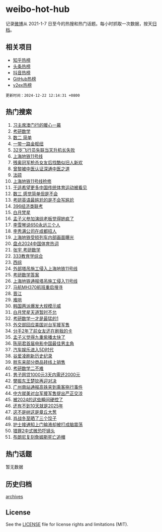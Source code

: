 # weibo-hot-hub

记录[微博](https://www.weibo.com)从 2021-1-7 日至今的热搜和热门话题。每小时抓取一次数据，按天[归档](archives)。

## 相关项目

- [知乎热榜](https://github.com/lonnyzhang423/zhihu-hot-hub)
- [头条热榜](https://github.com/lonnyzhang423/toutiao-hot-hub)
- [抖音热榜](https://github.com/lonnyzhang423/douyin-hot-hub)
- [GitHub热榜](https://github.com/lonnyzhang423/github-hot-hub)
- [v2ex热榜](https://github.com/lonnyzhang423/v2ex-hot-hub)


`更新时间：2024-12-22 12:14:31 +0800`

## 热门搜索

1. [习主席澳门行的暖心一幕](https://m.weibo.cn/search?containerid=100103type%3D1%26t%3D10%26q%3D%23%E4%B9%A0%E4%B8%BB%E5%B8%AD%E6%BE%B3%E9%97%A8%E8%A1%8C%E7%9A%84%E6%9A%96%E5%BF%83%E4%B8%80%E5%B9%95%23&stream_entry_id=51&isnewpage=1&extparam=seat%3D1%26c_type%3D51%26stream_entry_id%3D51%26cate%3D10103%26filter_type%3Drealtimehot%26q%3D%2523%25E4%25B9%25A0%25E4%25B8%25BB%25E5%25B8%25AD%25E6%25BE%25B3%25E9%2597%25A8%25E8%25A1%258C%25E7%259A%2584%25E6%259A%2596%25E5%25BF%2583%25E4%25B8%2580%25E5%25B9%2595%2523%26pos%3D0%26dgr%3D0%26display_time%3D1734840870%26pre_seqid%3D173484087051001473368133)
1. [考研数学](https://m.weibo.cn/search?containerid=100103type%3D1%26t%3D10%26q%3D%E8%80%83%E7%A0%94%E6%95%B0%E5%AD%A6&stream_entry_id=31&isnewpage=1&extparam=seat%3D1%26lcate%3D5001%26q%3D%25E8%2580%2583%25E7%25A0%2594%25E6%2595%25B0%25E5%25AD%25A6%26filter_type%3Drealtimehot%26dgr%3D0%26c_type%3D31%26realpos%3D1%26band_rank%3D1%26pos%3D0%26cate%3D5001%26flag%3D1%26stream_entry_id%3D31%26display_time%3D1734840870%26pre_seqid%3D173484087051001473368133)
1. [数二 简单](https://m.weibo.cn/search?containerid=100103type%3D1%26t%3D10%26q%3D%E6%95%B0%E4%BA%8C+%E7%AE%80%E5%8D%95&stream_entry_id=31&isnewpage=1&extparam=seat%3D1%26lcate%3D5001%26q%3D%25E6%2595%25B0%25E4%25BA%258C%2520%25E7%25AE%2580%25E5%258D%2595%26filter_type%3Drealtimehot%26dgr%3D0%26c_type%3D31%26realpos%3D2%26band_rank%3D2%26pos%3D1%26cate%3D5001%26flag%3D1%26stream_entry_id%3D31%26display_time%3D1734840870%26pre_seqid%3D173484087051001473368133)
1. [一带一路金枢纽](https://m.weibo.cn/search?containerid=100103type%3D1%26t%3D10%26q%3D%23%E4%B8%80%E5%B8%A6%E4%B8%80%E8%B7%AF%E9%87%91%E6%9E%A2%E7%BA%BD%23&stream_entry_id=31&isnewpage=1&extparam=seat%3D1%26lcate%3D5001%26q%3D%2523%25E4%25B8%2580%25E5%25B8%25A6%25E4%25B8%2580%25E8%25B7%25AF%25E9%2587%2591%25E6%259E%25A2%25E7%25BA%25BD%2523%26filter_type%3Drealtimehot%26dgr%3D0%26c_type%3D31%26realpos%3D3%26band_rank%3D3%26pos%3D2%26cate%3D5001%26flag%3D1%26stream_entry_id%3D31%26display_time%3D1734840870%26pre_seqid%3D173484087051001473368133)
1. [32岁飞行员失联当天升机长失败](https://m.weibo.cn/search?containerid=100103type%3D1%26t%3D10%26q%3D%2332%E5%B2%81%E9%A3%9E%E8%A1%8C%E5%91%98%E5%A4%B1%E8%81%94%E5%BD%93%E5%A4%A9%E5%8D%87%E6%9C%BA%E9%95%BF%E5%A4%B1%E8%B4%A5%23&stream_entry_id=31&isnewpage=1&extparam=seat%3D1%26lcate%3D5001%26q%3D%252332%25E5%25B2%2581%25E9%25A3%259E%25E8%25A1%258C%25E5%2591%2598%25E5%25A4%25B1%25E8%2581%2594%25E5%25BD%2593%25E5%25A4%25A9%25E5%258D%2587%25E6%259C%25BA%25E9%2595%25BF%25E5%25A4%25B1%25E8%25B4%25A5%2523%26filter_type%3Drealtimehot%26dgr%3D0%26c_type%3D31%26realpos%3D4%26band_rank%3D4%26pos%3D3%26cate%3D5001%26flag%3D1%26stream_entry_id%3D31%26display_time%3D1734840870%26pre_seqid%3D173484087051001473368133)
1. [上海地铁11号线](https://m.weibo.cn/search?containerid=100103type%3D1%26t%3D10%26q%3D%E4%B8%8A%E6%B5%B7%E5%9C%B0%E9%93%8111%E5%8F%B7%E7%BA%BF&stream_entry_id=31&isnewpage=1&extparam=seat%3D1%26lcate%3D5001%26q%3D%25E4%25B8%258A%25E6%25B5%25B7%25E5%259C%25B0%25E9%2593%258111%25E5%258F%25B7%25E7%25BA%25BF%26filter_type%3Drealtimehot%26dgr%3D0%26c_type%3D31%26realpos%3D5%26band_rank%3D5%26pos%3D4%26cate%3D5001%26flag%3D2%26stream_entry_id%3D31%26display_time%3D1734840870%26pre_seqid%3D173484087051001473368133)
1. [残奥冠军枪杀女友后找酷似旧人新欢](https://m.weibo.cn/search?containerid=100103type%3D1%26t%3D10%26q%3D%23%E6%AE%8B%E5%A5%A5%E5%86%A0%E5%86%9B%E6%9E%AA%E6%9D%80%E5%A5%B3%E5%8F%8B%E5%90%8E%E6%89%BE%E9%85%B7%E4%BC%BC%E6%97%A7%E4%BA%BA%E6%96%B0%E6%AC%A2%23&stream_entry_id=31&isnewpage=1&extparam=seat%3D1%26lcate%3D5001%26q%3D%2523%25E6%25AE%258B%25E5%25A5%25A5%25E5%2586%25A0%25E5%2586%259B%25E6%259E%25AA%25E6%259D%2580%25E5%25A5%25B3%25E5%258F%258B%25E5%2590%258E%25E6%2589%25BE%25E9%2585%25B7%25E4%25BC%25BC%25E6%2597%25A7%25E4%25BA%25BA%25E6%2596%25B0%25E6%25AC%25A2%2523%26filter_type%3Drealtimehot%26dgr%3D0%26c_type%3D31%26realpos%3D6%26band_rank%3D6%26pos%3D5%26cate%3D5001%26flag%3D2%26stream_entry_id%3D31%26display_time%3D1734840870%26pre_seqid%3D173484087051001473368133)
1. [曾黎被中医认证深通中医之道](https://m.weibo.cn/search?containerid=100103type%3D1%26t%3D10%26q%3D%E6%9B%BE%E9%BB%8E%E8%A2%AB%E4%B8%AD%E5%8C%BB%E8%AE%A4%E8%AF%81%E6%B7%B1%E9%80%9A%E4%B8%AD%E5%8C%BB%E4%B9%8B%E9%81%93&stream_entry_id=31&isnewpage=1&extparam=seat%3D1%26lcate%3D5001%26q%3D%25E6%259B%25BE%25E9%25BB%258E%25E8%25A2%25AB%25E4%25B8%25AD%25E5%258C%25BB%25E8%25AE%25A4%25E8%25AF%2581%25E6%25B7%25B1%25E9%2580%259A%25E4%25B8%25AD%25E5%258C%25BB%25E4%25B9%258B%25E9%2581%2593%26filter_type%3Drealtimehot%26dgr%3D0%26c_type%3D31%26realpos%3D7%26band_rank%3D7%26pos%3D6%26cate%3D5001%26flag%3D1%26stream_entry_id%3D31%26display_time%3D1734840870%26pre_seqid%3D173484087051001473368133)
1. [法硕](https://m.weibo.cn/search?containerid=100103type%3D1%26t%3D10%26q%3D%E6%B3%95%E7%A1%95&stream_entry_id=31&isnewpage=1&extparam=seat%3D1%26lcate%3D5001%26q%3D%25E6%25B3%2595%25E7%25A1%2595%26filter_type%3Drealtimehot%26dgr%3D0%26c_type%3D31%26realpos%3D8%26band_rank%3D8%26pos%3D7%26cate%3D5001%26flag%3D1%26stream_entry_id%3D31%26display_time%3D1734840870%26pre_seqid%3D173484087051001473368133)
1. [上海地铁11号线抢修](https://m.weibo.cn/search?containerid=100103type%3D1%26t%3D10%26q%3D%23%E4%B8%8A%E6%B5%B7%E5%9C%B0%E9%93%8111%E5%8F%B7%E7%BA%BF%E6%8A%A2%E4%BF%AE%23&stream_entry_id=31&isnewpage=1&extparam=seat%3D1%26lcate%3D5001%26q%3D%2523%25E4%25B8%258A%25E6%25B5%25B7%25E5%259C%25B0%25E9%2593%258111%25E5%258F%25B7%25E7%25BA%25BF%25E6%258A%25A2%25E4%25BF%25AE%2523%26filter_type%3Drealtimehot%26dgr%3D0%26c_type%3D31%26realpos%3D9%26band_rank%3D9%26pos%3D8%26cate%3D5001%26flag%3D1%26stream_entry_id%3D31%26display_time%3D1734840870%26pre_seqid%3D173484087051001473368133)
1. [于适希望更多中国传统体育运动被看见](https://m.weibo.cn/search?containerid=100103type%3D1%26t%3D10%26q%3D%23%E4%BA%8E%E9%80%82%E5%B8%8C%E6%9C%9B%E6%9B%B4%E5%A4%9A%E4%B8%AD%E5%9B%BD%E4%BC%A0%E7%BB%9F%E4%BD%93%E8%82%B2%E8%BF%90%E5%8A%A8%E8%A2%AB%E7%9C%8B%E8%A7%81%23&stream_entry_id=31&isnewpage=1&extparam=seat%3D1%26lcate%3D5001%26q%3D%2523%25E4%25BA%258E%25E9%2580%2582%25E5%25B8%258C%25E6%259C%259B%25E6%259B%25B4%25E5%25A4%259A%25E4%25B8%25AD%25E5%259B%25BD%25E4%25BC%25A0%25E7%25BB%259F%25E4%25BD%2593%25E8%2582%25B2%25E8%25BF%2590%25E5%258A%25A8%25E8%25A2%25AB%25E7%259C%258B%25E8%25A7%2581%2523%26filter_type%3Drealtimehot%26dgr%3D0%26c_type%3D31%26realpos%3D10%26band_rank%3D10%26pos%3D9%26cate%3D5001%26flag%3D1%26stream_entry_id%3D31%26display_time%3D1734840870%26pre_seqid%3D173484087051001473368133)
1. [数三 感觉简单但是不会](https://m.weibo.cn/search?containerid=100103type%3D1%26t%3D10%26q%3D%E6%95%B0%E4%B8%89+%E6%84%9F%E8%A7%89%E7%AE%80%E5%8D%95%E4%BD%86%E6%98%AF%E4%B8%8D%E4%BC%9A&stream_entry_id=31&isnewpage=1&extparam=seat%3D1%26lcate%3D5001%26q%3D%25E6%2595%25B0%25E4%25B8%2589%2520%25E6%2584%259F%25E8%25A7%2589%25E7%25AE%2580%25E5%258D%2595%25E4%25BD%2586%25E6%2598%25AF%25E4%25B8%258D%25E4%25BC%259A%26filter_type%3Drealtimehot%26dgr%3D0%26c_type%3D31%26realpos%3D11%26band_rank%3D11%26pos%3D10%26cate%3D5001%26flag%3D1%26stream_entry_id%3D31%26display_time%3D1734840870%26pre_seqid%3D173484087051001473368133)
1. [考研英语最尴尬的是不会写尴尬](https://m.weibo.cn/search?containerid=100103type%3D1%26t%3D10%26q%3D%E8%80%83%E7%A0%94%E8%8B%B1%E8%AF%AD%E6%9C%80%E5%B0%B4%E5%B0%AC%E7%9A%84%E6%98%AF%E4%B8%8D%E4%BC%9A%E5%86%99%E5%B0%B4%E5%B0%AC&stream_entry_id=31&isnewpage=1&extparam=seat%3D1%26lcate%3D5001%26q%3D%25E8%2580%2583%25E7%25A0%2594%25E8%258B%25B1%25E8%25AF%25AD%25E6%259C%2580%25E5%25B0%25B4%25E5%25B0%25AC%25E7%259A%2584%25E6%2598%25AF%25E4%25B8%258D%25E4%25BC%259A%25E5%2586%2599%25E5%25B0%25B4%25E5%25B0%25AC%26filter_type%3Drealtimehot%26dgr%3D0%26c_type%3D31%26realpos%3D12%26band_rank%3D12%26pos%3D11%26cate%3D5001%26flag%3D1%26stream_entry_id%3D31%26display_time%3D1734840870%26pre_seqid%3D173484087051001473368133)
1. [396经济类联考](https://m.weibo.cn/search?containerid=100103type%3D1%26t%3D10%26q%3D%23396%E7%BB%8F%E6%B5%8E%E7%B1%BB%E8%81%94%E8%80%83%23&stream_entry_id=31&isnewpage=1&extparam=seat%3D1%26lcate%3D5001%26q%3D%2523396%25E7%25BB%258F%25E6%25B5%258E%25E7%25B1%25BB%25E8%2581%2594%25E8%2580%2583%2523%26filter_type%3Drealtimehot%26dgr%3D0%26c_type%3D31%26realpos%3D13%26band_rank%3D13%26pos%3D12%26cate%3D5001%26flag%3D1%26stream_entry_id%3D31%26display_time%3D1734840870%26pre_seqid%3D173484087051001473368133)
1. [白月梵星](https://m.weibo.cn/search?containerid=100103type%3D1%26t%3D10%26q%3D%E7%99%BD%E6%9C%88%E6%A2%B5%E6%98%9F&stream_entry_id=31&isnewpage=1&extparam=seat%3D1%26lcate%3D5001%26q%3D%25E7%2599%25BD%25E6%259C%2588%25E6%25A2%25B5%25E6%2598%259F%26filter_type%3Drealtimehot%26dgr%3D0%26c_type%3D31%26realpos%3D14%26band_rank%3D14%26pos%3D13%26cate%3D5001%26flag%3D2%26stream_entry_id%3D31%26display_time%3D1734840870%26pre_seqid%3D173484087051001473368133)
1. [孟子义参加演综老板觉得她疯了](https://m.weibo.cn/search?containerid=100103type%3D1%26t%3D10%26q%3D%E5%AD%9F%E5%AD%90%E4%B9%89%E5%8F%82%E5%8A%A0%E6%BC%94%E7%BB%BC%E8%80%81%E6%9D%BF%E8%A7%89%E5%BE%97%E5%A5%B9%E7%96%AF%E4%BA%86&stream_entry_id=31&isnewpage=1&extparam=seat%3D1%26lcate%3D5001%26q%3D%25E5%25AD%259F%25E5%25AD%2590%25E4%25B9%2589%25E5%258F%2582%25E5%258A%25A0%25E6%25BC%2594%25E7%25BB%25BC%25E8%2580%2581%25E6%259D%25BF%25E8%25A7%2589%25E5%25BE%2597%25E5%25A5%25B9%25E7%2596%25AF%25E4%25BA%2586%26filter_type%3Drealtimehot%26dgr%3D0%26c_type%3D31%26realpos%3D15%26band_rank%3D15%26pos%3D14%26cate%3D5001%26flag%3D1%26stream_entry_id%3D31%26display_time%3D1734840870%26pre_seqid%3D173484087051001473368133)
1. [李雪琴说650永远三个人](https://m.weibo.cn/search?containerid=100103type%3D1%26t%3D10%26q%3D%E6%9D%8E%E9%9B%AA%E7%90%B4%E8%AF%B4650%E6%B0%B8%E8%BF%9C%E4%B8%89%E4%B8%AA%E4%BA%BA&stream_entry_id=31&isnewpage=1&extparam=seat%3D1%26lcate%3D5001%26q%3D%25E6%259D%258E%25E9%259B%25AA%25E7%2590%25B4%25E8%25AF%25B4650%25E6%25B0%25B8%25E8%25BF%259C%25E4%25B8%2589%25E4%25B8%25AA%25E4%25BA%25BA%26filter_type%3Drealtimehot%26dgr%3D0%26c_type%3D31%26realpos%3D16%26band_rank%3D16%26pos%3D15%26cate%3D5001%26flag%3D1%26stream_entry_id%3D31%26display_time%3D1734840870%26pre_seqid%3D173484087051001473368133)
1. [李秀满公司在成都招人](https://m.weibo.cn/search?containerid=100103type%3D1%26t%3D10%26q%3D%23%E6%9D%8E%E7%A7%80%E6%BB%A1%E5%85%AC%E5%8F%B8%E5%9C%A8%E6%88%90%E9%83%BD%E6%8B%9B%E4%BA%BA%23&stream_entry_id=31&isnewpage=1&extparam=seat%3D1%26lcate%3D5001%26q%3D%2523%25E6%259D%258E%25E7%25A7%2580%25E6%25BB%25A1%25E5%2585%25AC%25E5%258F%25B8%25E5%259C%25A8%25E6%2588%2590%25E9%2583%25BD%25E6%258B%259B%25E4%25BA%25BA%2523%26filter_type%3Drealtimehot%26dgr%3D0%26c_type%3D31%26realpos%3D17%26band_rank%3D17%26pos%3D16%26cate%3D5001%26flag%3D0%26stream_entry_id%3D31%26display_time%3D1734840870%26pre_seqid%3D173484087051001473368133)
1. [上海地铁受损列车内部画面曝光](https://m.weibo.cn/search?containerid=100103type%3D1%26t%3D10%26q%3D%23%E4%B8%8A%E6%B5%B7%E5%9C%B0%E9%93%81%E5%8F%97%E6%8D%9F%E5%88%97%E8%BD%A6%E5%86%85%E9%83%A8%E7%94%BB%E9%9D%A2%E6%9B%9D%E5%85%89%23&stream_entry_id=31&isnewpage=1&extparam=seat%3D1%26lcate%3D5001%26q%3D%2523%25E4%25B8%258A%25E6%25B5%25B7%25E5%259C%25B0%25E9%2593%2581%25E5%258F%2597%25E6%258D%259F%25E5%2588%2597%25E8%25BD%25A6%25E5%2586%2585%25E9%2583%25A8%25E7%2594%25BB%25E9%259D%25A2%25E6%259B%259D%25E5%2585%2589%2523%26filter_type%3Drealtimehot%26dgr%3D0%26c_type%3D31%26realpos%3D18%26band_rank%3D18%26pos%3D17%26cate%3D5001%26flag%3D1%26stream_entry_id%3D31%26display_time%3D1734840870%26pre_seqid%3D173484087051001473368133)
1. [盘点2024中国体育热词](https://m.weibo.cn/search?containerid=100103type%3D1%26t%3D10%26q%3D%23%E7%9B%98%E7%82%B92024%E4%B8%AD%E5%9B%BD%E4%BD%93%E8%82%B2%E7%83%AD%E8%AF%8D%23&stream_entry_id=31&isnewpage=1&extparam=seat%3D1%26lcate%3D5001%26q%3D%2523%25E7%259B%2598%25E7%2582%25B92024%25E4%25B8%25AD%25E5%259B%25BD%25E4%25BD%2593%25E8%2582%25B2%25E7%2583%25AD%25E8%25AF%258D%2523%26filter_type%3Drealtimehot%26dgr%3D0%26c_type%3D31%26realpos%3D19%26band_rank%3D19%26pos%3D18%26cate%3D5001%26flag%3D1%26stream_entry_id%3D31%26display_time%3D1734840870%26pre_seqid%3D173484087051001473368133)
1. [张宇 考研数学](https://m.weibo.cn/search?containerid=100103type%3D1%26t%3D10%26q%3D%E5%BC%A0%E5%AE%87+%E8%80%83%E7%A0%94%E6%95%B0%E5%AD%A6&stream_entry_id=31&isnewpage=1&extparam=seat%3D1%26lcate%3D5001%26q%3D%25E5%25BC%25A0%25E5%25AE%2587%2520%25E8%2580%2583%25E7%25A0%2594%25E6%2595%25B0%25E5%25AD%25A6%26filter_type%3Drealtimehot%26dgr%3D0%26c_type%3D31%26realpos%3D20%26band_rank%3D20%26pos%3D19%26cate%3D5001%26flag%3D1%26stream_entry_id%3D31%26display_time%3D1734840870%26pre_seqid%3D173484087051001473368133)
1. [333教育学综合](https://m.weibo.cn/search?containerid=100103type%3D1%26t%3D10%26q%3D333%E6%95%99%E8%82%B2%E5%AD%A6%E7%BB%BC%E5%90%88&stream_entry_id=31&isnewpage=1&extparam=seat%3D1%26lcate%3D5001%26q%3D333%25E6%2595%2599%25E8%2582%25B2%25E5%25AD%25A6%25E7%25BB%25BC%25E5%2590%2588%26filter_type%3Drealtimehot%26dgr%3D0%26c_type%3D31%26realpos%3D21%26band_rank%3D21%26pos%3D20%26cate%3D5001%26flag%3D1%26stream_entry_id%3D31%26display_time%3D1734840870%26pre_seqid%3D173484087051001473368133)
1. [西综](https://m.weibo.cn/search?containerid=100103type%3D1%26t%3D10%26q%3D%E8%A5%BF%E7%BB%BC&stream_entry_id=31&isnewpage=1&extparam=seat%3D1%26lcate%3D5001%26q%3D%25E8%25A5%25BF%25E7%25BB%25BC%26filter_type%3Drealtimehot%26dgr%3D0%26c_type%3D31%26realpos%3D22%26band_rank%3D22%26pos%3D21%26cate%3D5001%26flag%3D1%26stream_entry_id%3D31%26display_time%3D1734840870%26pre_seqid%3D173484087051001473368133)
1. [外部塔吊施工侵入上海地铁11号线](https://m.weibo.cn/search?containerid=100103type%3D1%26t%3D10%26q%3D%23%E5%A4%96%E9%83%A8%E5%A1%94%E5%90%8A%E6%96%BD%E5%B7%A5%E4%BE%B5%E5%85%A5%E4%B8%8A%E6%B5%B7%E5%9C%B0%E9%93%8111%E5%8F%B7%E7%BA%BF%23&stream_entry_id=31&isnewpage=1&extparam=seat%3D1%26lcate%3D5001%26q%3D%2523%25E5%25A4%2596%25E9%2583%25A8%25E5%25A1%2594%25E5%2590%258A%25E6%2596%25BD%25E5%25B7%25A5%25E4%25BE%25B5%25E5%2585%25A5%25E4%25B8%258A%25E6%25B5%25B7%25E5%259C%25B0%25E9%2593%258111%25E5%258F%25B7%25E7%25BA%25BF%2523%26filter_type%3Drealtimehot%26dgr%3D0%26c_type%3D31%26realpos%3D23%26band_rank%3D23%26pos%3D22%26cate%3D5001%26flag%3D0%26stream_entry_id%3D31%26display_time%3D1734840870%26pre_seqid%3D173484087051001473368133)
1. [考研数学答案](https://m.weibo.cn/search?containerid=100103type%3D1%26t%3D10%26q%3D%E8%80%83%E7%A0%94%E6%95%B0%E5%AD%A6%E7%AD%94%E6%A1%88&stream_entry_id=31&isnewpage=1&extparam=seat%3D1%26lcate%3D5001%26q%3D%25E8%2580%2583%25E7%25A0%2594%25E6%2595%25B0%25E5%25AD%25A6%25E7%25AD%2594%25E6%25A1%2588%26filter_type%3Drealtimehot%26dgr%3D0%26c_type%3D31%26realpos%3D24%26band_rank%3D24%26pos%3D23%26cate%3D5001%26flag%3D1%26stream_entry_id%3D31%26display_time%3D1734840870%26pre_seqid%3D173484087051001473368133)
1. [上海地铁通报塔吊施工侵入11号线](https://m.weibo.cn/search?containerid=100103type%3D1%26t%3D10%26q%3D%23%E4%B8%8A%E6%B5%B7%E5%9C%B0%E9%93%81%E9%80%9A%E6%8A%A5%E5%A1%94%E5%90%8A%E6%96%BD%E5%B7%A5%E4%BE%B5%E5%85%A511%E5%8F%B7%E7%BA%BF%23&stream_entry_id=31&isnewpage=1&extparam=seat%3D1%26lcate%3D5001%26q%3D%2523%25E4%25B8%258A%25E6%25B5%25B7%25E5%259C%25B0%25E9%2593%2581%25E9%2580%259A%25E6%258A%25A5%25E5%25A1%2594%25E5%2590%258A%25E6%2596%25BD%25E5%25B7%25A5%25E4%25BE%25B5%25E5%2585%25A511%25E5%258F%25B7%25E7%25BA%25BF%2523%26filter_type%3Drealtimehot%26dgr%3D0%26c_type%3D31%26realpos%3D25%26band_rank%3D25%26pos%3D24%26cate%3D5001%26flag%3D1%26stream_entry_id%3D31%26display_time%3D1734840870%26pre_seqid%3D173484087051001473368133)
1. [马航MH370航班重启搜寻](https://m.weibo.cn/search?containerid=100103type%3D1%26t%3D10%26q%3D%23%E9%A9%AC%E8%88%AAMH370%E8%88%AA%E7%8F%AD%E9%87%8D%E5%90%AF%E6%90%9C%E5%AF%BB%23&stream_entry_id=31&isnewpage=1&extparam=seat%3D1%26lcate%3D5001%26q%3D%2523%25E9%25A9%25AC%25E8%2588%25AAMH370%25E8%2588%25AA%25E7%258F%25AD%25E9%2587%258D%25E5%2590%25AF%25E6%2590%259C%25E5%25AF%25BB%2523%26filter_type%3Drealtimehot%26dgr%3D0%26c_type%3D31%26realpos%3D26%26band_rank%3D26%26pos%3D25%26cate%3D5001%26flag%3D0%26stream_entry_id%3D31%26display_time%3D1734840870%26pre_seqid%3D173484087051001473368133)
1. [晋江](https://m.weibo.cn/search?containerid=100103type%3D1%26t%3D10%26q%3D%E6%99%8B%E6%B1%9F&stream_entry_id=31&isnewpage=1&extparam=seat%3D1%26lcate%3D5001%26q%3D%25E6%2599%258B%25E6%25B1%259F%26filter_type%3Drealtimehot%26dgr%3D0%26c_type%3D31%26realpos%3D27%26band_rank%3D27%26pos%3D26%26cate%3D5001%26flag%3D1%26stream_entry_id%3D31%26display_time%3D1734840870%26pre_seqid%3D173484087051001473368133)
1. [难哄](https://m.weibo.cn/search?containerid=100103type%3D1%26t%3D10%26q%3D%E9%9A%BE%E5%93%84&stream_entry_id=31&isnewpage=1&extparam=seat%3D1%26lcate%3D5001%26q%3D%25E9%259A%25BE%25E5%2593%2584%26filter_type%3Drealtimehot%26dgr%3D0%26c_type%3D31%26realpos%3D28%26band_rank%3D28%26pos%3D27%26cate%3D5001%26flag%3D0%26stream_entry_id%3D31%26display_time%3D1734840870%26pre_seqid%3D173484087051001473368133)
1. [韩国两派爆发大规模示威](https://m.weibo.cn/search?containerid=100103type%3D1%26t%3D10%26q%3D%23%E9%9F%A9%E5%9B%BD%E4%B8%A4%E6%B4%BE%E7%88%86%E5%8F%91%E5%A4%A7%E8%A7%84%E6%A8%A1%E7%A4%BA%E5%A8%81%23&stream_entry_id=31&isnewpage=1&extparam=seat%3D1%26lcate%3D5001%26q%3D%2523%25E9%259F%25A9%25E5%259B%25BD%25E4%25B8%25A4%25E6%25B4%25BE%25E7%2588%2586%25E5%258F%2591%25E5%25A4%25A7%25E8%25A7%2584%25E6%25A8%25A1%25E7%25A4%25BA%25E5%25A8%2581%2523%26filter_type%3Drealtimehot%26dgr%3D0%26c_type%3D31%26realpos%3D29%26band_rank%3D29%26pos%3D28%26cate%3D5001%26flag%3D1%26stream_entry_id%3D31%26display_time%3D1734840870%26pre_seqid%3D173484087051001473368133)
1. [白月梵星天道暂时不允](https://m.weibo.cn/search?containerid=100103type%3D1%26t%3D10%26q%3D%23%E7%99%BD%E6%9C%88%E6%A2%B5%E6%98%9F%E5%A4%A9%E9%81%93%E6%9A%82%E6%97%B6%E4%B8%8D%E5%85%81%23&stream_entry_id=31&isnewpage=1&extparam=seat%3D1%26lcate%3D5001%26q%3D%2523%25E7%2599%25BD%25E6%259C%2588%25E6%25A2%25B5%25E6%2598%259F%25E5%25A4%25A9%25E9%2581%2593%25E6%259A%2582%25E6%2597%25B6%25E4%25B8%258D%25E5%2585%2581%2523%26filter_type%3Drealtimehot%26dgr%3D0%26c_type%3D31%26realpos%3D30%26band_rank%3D30%26pos%3D29%26cate%3D5001%26flag%3D1%26stream_entry_id%3D31%26display_time%3D1734840870%26pre_seqid%3D173484087051001473368133)
1. [考研数学一才是最猛的1](https://m.weibo.cn/search?containerid=100103type%3D1%26t%3D10%26q%3D%23%E8%80%83%E7%A0%94%E6%95%B0%E5%AD%A6%E4%B8%80%E6%89%8D%E6%98%AF%E6%9C%80%E7%8C%9B%E7%9A%841%23&stream_entry_id=31&isnewpage=1&extparam=seat%3D1%26lcate%3D5001%26q%3D%2523%25E8%2580%2583%25E7%25A0%2594%25E6%2595%25B0%25E5%25AD%25A6%25E4%25B8%2580%25E6%2589%258D%25E6%2598%25AF%25E6%259C%2580%25E7%258C%259B%25E7%259A%25841%2523%26filter_type%3Drealtimehot%26dgr%3D0%26c_type%3D31%26realpos%3D31%26band_rank%3D31%26pos%3D30%26cate%3D5001%26flag%3D1%26stream_entry_id%3D31%26display_time%3D1734840870%26pre_seqid%3D173484087051001473368133)
1. [外交部回应美国对台军援军售](https://m.weibo.cn/search?containerid=100103type%3D1%26t%3D10%26q%3D%23%E5%A4%96%E4%BA%A4%E9%83%A8%E5%9B%9E%E5%BA%94%E7%BE%8E%E5%9B%BD%E5%AF%B9%E5%8F%B0%E5%86%9B%E6%8F%B4%E5%86%9B%E5%94%AE%23&stream_entry_id=31&isnewpage=1&extparam=seat%3D1%26lcate%3D5001%26q%3D%2523%25E5%25A4%2596%25E4%25BA%25A4%25E9%2583%25A8%25E5%259B%259E%25E5%25BA%2594%25E7%25BE%258E%25E5%259B%25BD%25E5%25AF%25B9%25E5%258F%25B0%25E5%2586%259B%25E6%258F%25B4%25E5%2586%259B%25E5%2594%25AE%2523%26filter_type%3Drealtimehot%26dgr%3D0%26c_type%3D31%26realpos%3D32%26band_rank%3D32%26pos%3D31%26cate%3D5001%26flag%3D1%26stream_entry_id%3D31%26display_time%3D1734840870%26pre_seqid%3D173484087051001473368133)
1. [分手2年了前女友还在刷我的卡](https://m.weibo.cn/search?containerid=100103type%3D1%26t%3D10%26q%3D%23%E5%88%86%E6%89%8B2%E5%B9%B4%E4%BA%86%E5%89%8D%E5%A5%B3%E5%8F%8B%E8%BF%98%E5%9C%A8%E5%88%B7%E6%88%91%E7%9A%84%E5%8D%A1%23&stream_entry_id=31&isnewpage=1&extparam=seat%3D1%26lcate%3D5001%26q%3D%2523%25E5%2588%2586%25E6%2589%258B2%25E5%25B9%25B4%25E4%25BA%2586%25E5%2589%258D%25E5%25A5%25B3%25E5%258F%258B%25E8%25BF%2598%25E5%259C%25A8%25E5%2588%25B7%25E6%2588%2591%25E7%259A%2584%25E5%258D%25A1%2523%26filter_type%3Drealtimehot%26dgr%3D0%26c_type%3D31%26realpos%3D33%26band_rank%3D33%26pos%3D32%26cate%3D5001%26flag%3D0%26stream_entry_id%3D31%26display_time%3D1734840870%26pre_seqid%3D173484087051001473368133)
1. [孟子义觉得九重紫播太快了](https://m.weibo.cn/search?containerid=100103type%3D1%26t%3D10%26q%3D%E5%AD%9F%E5%AD%90%E4%B9%89%E8%A7%89%E5%BE%97%E4%B9%9D%E9%87%8D%E7%B4%AB%E6%92%AD%E5%A4%AA%E5%BF%AB%E4%BA%86&stream_entry_id=31&isnewpage=1&extparam=seat%3D1%26lcate%3D5001%26q%3D%25E5%25AD%259F%25E5%25AD%2590%25E4%25B9%2589%25E8%25A7%2589%25E5%25BE%2597%25E4%25B9%259D%25E9%2587%258D%25E7%25B4%25AB%25E6%2592%25AD%25E5%25A4%25AA%25E5%25BF%25AB%25E4%25BA%2586%26filter_type%3Drealtimehot%26dgr%3D0%26c_type%3D31%26realpos%3D34%26band_rank%3D34%26pos%3D33%26cate%3D5001%26flag%3D0%26stream_entry_id%3D31%26display_time%3D1734840870%26pre_seqid%3D173484087051001473368133)
1. [陈丽君首届电影中国最佳男主角](https://m.weibo.cn/search?containerid=100103type%3D1%26t%3D10%26q%3D%23%E9%99%88%E4%B8%BD%E5%90%9B%E9%A6%96%E5%B1%8A%E7%94%B5%E5%BD%B1%E4%B8%AD%E5%9B%BD%E6%9C%80%E4%BD%B3%E7%94%B7%E4%B8%BB%E8%A7%92%23&stream_entry_id=31&isnewpage=1&extparam=seat%3D1%26lcate%3D5001%26q%3D%2523%25E9%2599%2588%25E4%25B8%25BD%25E5%2590%259B%25E9%25A6%2596%25E5%25B1%258A%25E7%2594%25B5%25E5%25BD%25B1%25E4%25B8%25AD%25E5%259B%25BD%25E6%259C%2580%25E4%25BD%25B3%25E7%2594%25B7%25E4%25B8%25BB%25E8%25A7%2592%2523%26filter_type%3Drealtimehot%26dgr%3D0%26c_type%3D31%26realpos%3D35%26band_rank%3D35%26pos%3D34%26cate%3D5001%26flag%3D0%26stream_entry_id%3D31%26display_time%3D1734840870%26pre_seqid%3D173484087051001473368133)
1. [汽车娱乐进入5D时代](https://m.weibo.cn/search?containerid=100103type%3D1%26t%3D10%26q%3D%23%E6%B1%BD%E8%BD%A6%E5%A8%B1%E4%B9%90%E8%BF%9B%E5%85%A55D%E6%97%B6%E4%BB%A3%23&stream_entry_id=31&isnewpage=1&extparam=seat%3D1%26lcate%3D5001%26q%3D%2523%25E6%25B1%25BD%25E8%25BD%25A6%25E5%25A8%25B1%25E4%25B9%2590%25E8%25BF%259B%25E5%2585%25A55D%25E6%2597%25B6%25E4%25BB%25A3%2523%26filter_type%3Drealtimehot%26dgr%3D0%26adid%3D269381%26c_type%3D31%26flag%3D0%26band_rank%3D36%26realpos%3D36%26cate%3D5001%26pos%3D35%26stream_entry_id%3D31%26display_time%3D1734840870%26pre_seqid%3D173484087051001473368133)
1. [谷爱凌刷新历史纪录](https://m.weibo.cn/search?containerid=100103type%3D1%26t%3D10%26q%3D%23%E8%B0%B7%E7%88%B1%E5%87%8C%E5%88%B7%E6%96%B0%E5%8E%86%E5%8F%B2%E7%BA%AA%E5%BD%95%23&stream_entry_id=31&isnewpage=1&extparam=seat%3D1%26lcate%3D5001%26q%3D%2523%25E8%25B0%25B7%25E7%2588%25B1%25E5%2587%258C%25E5%2588%25B7%25E6%2596%25B0%25E5%258E%2586%25E5%258F%25B2%25E7%25BA%25AA%25E5%25BD%2595%2523%26filter_type%3Drealtimehot%26dgr%3D0%26c_type%3D31%26realpos%3D37%26band_rank%3D37%26pos%3D36%26cate%3D5001%26flag%3D1%26stream_entry_id%3D31%26display_time%3D1734840870%26pre_seqid%3D173484087051001473368133)
1. [胖东来部分商品转线上销售](https://m.weibo.cn/search?containerid=100103type%3D1%26t%3D10%26q%3D%23%E8%83%96%E4%B8%9C%E6%9D%A5%E9%83%A8%E5%88%86%E5%95%86%E5%93%81%E8%BD%AC%E7%BA%BF%E4%B8%8A%E9%94%80%E5%94%AE%23&stream_entry_id=31&isnewpage=1&extparam=seat%3D1%26lcate%3D5001%26q%3D%2523%25E8%2583%2596%25E4%25B8%259C%25E6%259D%25A5%25E9%2583%25A8%25E5%2588%2586%25E5%2595%2586%25E5%2593%2581%25E8%25BD%25AC%25E7%25BA%25BF%25E4%25B8%258A%25E9%2594%2580%25E5%2594%25AE%2523%26filter_type%3Drealtimehot%26dgr%3D0%26c_type%3D31%26realpos%3D38%26band_rank%3D38%26pos%3D37%26cate%3D5001%26flag%3D1%26stream_entry_id%3D31%26display_time%3D1734840870%26pre_seqid%3D173484087051001473368133)
1. [考研数学二不难](https://m.weibo.cn/search?containerid=100103type%3D1%26t%3D10%26q%3D%23%E8%80%83%E7%A0%94%E6%95%B0%E5%AD%A6%E4%BA%8C%E4%B8%8D%E9%9A%BE%23&stream_entry_id=31&isnewpage=1&extparam=seat%3D1%26lcate%3D5001%26q%3D%2523%25E8%2580%2583%25E7%25A0%2594%25E6%2595%25B0%25E5%25AD%25A6%25E4%25BA%258C%25E4%25B8%258D%25E9%259A%25BE%2523%26filter_type%3Drealtimehot%26dgr%3D0%26c_type%3D31%26realpos%3D39%26band_rank%3D39%26pos%3D38%26cate%3D5001%26flag%3D1%26stream_entry_id%3D31%26display_time%3D1734840870%26pre_seqid%3D173484087051001473368133)
1. [男子网贷1000元3天内需还2000元](https://m.weibo.cn/search?containerid=100103type%3D1%26t%3D10%26q%3D%23%E7%94%B7%E5%AD%90%E7%BD%91%E8%B4%B71000%E5%85%833%E5%A4%A9%E5%86%85%E9%9C%80%E8%BF%982000%E5%85%83%23&stream_entry_id=31&isnewpage=1&extparam=seat%3D1%26lcate%3D5001%26q%3D%2523%25E7%2594%25B7%25E5%25AD%2590%25E7%25BD%2591%25E8%25B4%25B71000%25E5%2585%25833%25E5%25A4%25A9%25E5%2586%2585%25E9%259C%2580%25E8%25BF%25982000%25E5%2585%2583%2523%26filter_type%3Drealtimehot%26dgr%3D0%26c_type%3D31%26realpos%3D40%26band_rank%3D40%26pos%3D39%26cate%3D5001%26flag%3D0%26stream_entry_id%3D31%26display_time%3D1734840870%26pre_seqid%3D173484087051001473368133)
1. [樊振东王楚钦再迎对决](https://m.weibo.cn/search?containerid=100103type%3D1%26t%3D10%26q%3D%23%E6%A8%8A%E6%8C%AF%E4%B8%9C%E7%8E%8B%E6%A5%9A%E9%92%A6%E5%86%8D%E8%BF%8E%E5%AF%B9%E5%86%B3%23&stream_entry_id=31&isnewpage=1&extparam=seat%3D1%26lcate%3D5001%26q%3D%2523%25E6%25A8%258A%25E6%258C%25AF%25E4%25B8%259C%25E7%258E%258B%25E6%25A5%259A%25E9%2592%25A6%25E5%2586%258D%25E8%25BF%258E%25E5%25AF%25B9%25E5%2586%25B3%2523%26filter_type%3Drealtimehot%26dgr%3D0%26c_type%3D31%26realpos%3D41%26band_rank%3D41%26pos%3D40%26cate%3D5001%26flag%3D0%26stream_entry_id%3D31%26display_time%3D1734840870%26pre_seqid%3D173484087051001473368133)
1. [广州南站通报高铁夹到乘客拖行事件](https://m.weibo.cn/search?containerid=100103type%3D1%26t%3D10%26q%3D%23%E5%B9%BF%E5%B7%9E%E5%8D%97%E7%AB%99%E9%80%9A%E6%8A%A5%E9%AB%98%E9%93%81%E5%A4%B9%E5%88%B0%E4%B9%98%E5%AE%A2%E6%8B%96%E8%A1%8C%E4%BA%8B%E4%BB%B6%23&stream_entry_id=31&isnewpage=1&extparam=seat%3D1%26lcate%3D5001%26q%3D%2523%25E5%25B9%25BF%25E5%25B7%259E%25E5%258D%2597%25E7%25AB%2599%25E9%2580%259A%25E6%258A%25A5%25E9%25AB%2598%25E9%2593%2581%25E5%25A4%25B9%25E5%2588%25B0%25E4%25B9%2598%25E5%25AE%25A2%25E6%258B%2596%25E8%25A1%258C%25E4%25BA%258B%25E4%25BB%25B6%2523%26filter_type%3Drealtimehot%26dgr%3D0%26c_type%3D31%26realpos%3D42%26band_rank%3D42%26pos%3D41%26cate%3D5001%26flag%3D0%26stream_entry_id%3D31%26display_time%3D1734840870%26pre_seqid%3D173484087051001473368133)
1. [中方就美对台军援军售提出严正交涉](https://m.weibo.cn/search?containerid=100103type%3D1%26t%3D10%26q%3D%23%E4%B8%AD%E6%96%B9%E5%B0%B1%E7%BE%8E%E5%AF%B9%E5%8F%B0%E5%86%9B%E6%8F%B4%E5%86%9B%E5%94%AE%E6%8F%90%E5%87%BA%E4%B8%A5%E6%AD%A3%E4%BA%A4%E6%B6%89%23&stream_entry_id=31&isnewpage=1&extparam=seat%3D1%26lcate%3D5001%26q%3D%2523%25E4%25B8%25AD%25E6%2596%25B9%25E5%25B0%25B1%25E7%25BE%258E%25E5%25AF%25B9%25E5%258F%25B0%25E5%2586%259B%25E6%258F%25B4%25E5%2586%259B%25E5%2594%25AE%25E6%258F%2590%25E5%2587%25BA%25E4%25B8%25A5%25E6%25AD%25A3%25E4%25BA%25A4%25E6%25B6%2589%2523%26filter_type%3Drealtimehot%26dgr%3D0%26c_type%3D31%26realpos%3D43%26band_rank%3D43%26pos%3D42%26cate%3D5001%26flag%3D1%26stream_entry_id%3D31%26display_time%3D1734840870%26pre_seqid%3D173484087051001473368133)
1. [被2024的这些瞬间硬控了](https://m.weibo.cn/search?containerid=100103type%3D1%26t%3D10%26q%3D%23%E8%A2%AB2024%E7%9A%84%E8%BF%99%E4%BA%9B%E7%9E%AC%E9%97%B4%E7%A1%AC%E6%8E%A7%E4%BA%86%23&stream_entry_id=31&isnewpage=1&extparam=seat%3D1%26lcate%3D5001%26q%3D%2523%25E8%25A2%25AB2024%25E7%259A%2584%25E8%25BF%2599%25E4%25BA%259B%25E7%259E%25AC%25E9%2597%25B4%25E7%25A1%25AC%25E6%258E%25A7%25E4%25BA%2586%2523%26filter_type%3Drealtimehot%26dgr%3D0%26c_type%3D31%26realpos%3D44%26band_rank%3D44%26pos%3D43%26cate%3D5001%26flag%3D0%26stream_entry_id%3D31%26display_time%3D1734840870%26pre_seqid%3D173484087051001473368133)
1. [还有不到10天就是2025年](https://m.weibo.cn/search?containerid=100103type%3D1%26t%3D10%26q%3D%23%E8%BF%98%E6%9C%89%E4%B8%8D%E5%88%B010%E5%A4%A9%E5%B0%B1%E6%98%AF2025%E5%B9%B4%23&stream_entry_id=31&isnewpage=1&extparam=seat%3D1%26lcate%3D5001%26q%3D%2523%25E8%25BF%2598%25E6%259C%2589%25E4%25B8%258D%25E5%2588%25B010%25E5%25A4%25A9%25E5%25B0%25B1%25E6%2598%25AF2025%25E5%25B9%25B4%2523%26filter_type%3Drealtimehot%26dgr%3D0%26c_type%3D31%26realpos%3D45%26band_rank%3D45%26pos%3D44%26cate%3D5001%26flag%3D0%26stream_entry_id%3D31%26display_time%3D1734840870%26pre_seqid%3D173484087051001473368133)
1. [这不是树这是章丘大葱](https://m.weibo.cn/search?containerid=100103type%3D1%26t%3D10%26q%3D%23%E8%BF%99%E4%B8%8D%E6%98%AF%E6%A0%91%E8%BF%99%E6%98%AF%E7%AB%A0%E4%B8%98%E5%A4%A7%E8%91%B1%23&stream_entry_id=31&isnewpage=1&extparam=seat%3D1%26lcate%3D5001%26q%3D%2523%25E8%25BF%2599%25E4%25B8%258D%25E6%2598%25AF%25E6%25A0%2591%25E8%25BF%2599%25E6%2598%25AF%25E7%25AB%25A0%25E4%25B8%2598%25E5%25A4%25A7%25E8%2591%25B1%2523%26filter_type%3Drealtimehot%26dgr%3D0%26c_type%3D31%26realpos%3D46%26band_rank%3D46%26pos%3D45%26cate%3D5001%26flag%3D0%26stream_entry_id%3D31%26display_time%3D1734840870%26pre_seqid%3D173484087051001473368133)
1. [肖战冬至晒了三个饺子](https://m.weibo.cn/search?containerid=100103type%3D1%26t%3D10%26q%3D%23%E8%82%96%E6%88%98%E5%86%AC%E8%87%B3%E6%99%92%E4%BA%86%E4%B8%89%E4%B8%AA%E9%A5%BA%E5%AD%90%23&stream_entry_id=31&isnewpage=1&extparam=seat%3D1%26lcate%3D5001%26q%3D%2523%25E8%2582%2596%25E6%2588%2598%25E5%2586%25AC%25E8%2587%25B3%25E6%2599%2592%25E4%25BA%2586%25E4%25B8%2589%25E4%25B8%25AA%25E9%25A5%25BA%25E5%25AD%2590%2523%26filter_type%3Drealtimehot%26dgr%3D0%26c_type%3D31%26realpos%3D47%26band_rank%3D47%26pos%3D46%26cate%3D5001%26flag%3D0%26stream_entry_id%3D31%26display_time%3D1734840870%26pre_seqid%3D173484087051001473368133)
1. [护士接通知上门输液却被打成脑震荡](https://m.weibo.cn/search?containerid=100103type%3D1%26t%3D10%26q%3D%23%E6%8A%A4%E5%A3%AB%E6%8E%A5%E9%80%9A%E7%9F%A5%E4%B8%8A%E9%97%A8%E8%BE%93%E6%B6%B2%E5%8D%B4%E8%A2%AB%E6%89%93%E6%88%90%E8%84%91%E9%9C%87%E8%8D%A1%23&stream_entry_id=31&isnewpage=1&extparam=seat%3D1%26lcate%3D5001%26q%3D%2523%25E6%258A%25A4%25E5%25A3%25AB%25E6%258E%25A5%25E9%2580%259A%25E7%259F%25A5%25E4%25B8%258A%25E9%2597%25A8%25E8%25BE%2593%25E6%25B6%25B2%25E5%258D%25B4%25E8%25A2%25AB%25E6%2589%2593%25E6%2588%2590%25E8%2584%2591%25E9%259C%2587%25E8%258D%25A1%2523%26filter_type%3Drealtimehot%26dgr%3D0%26c_type%3D31%26realpos%3D48%26band_rank%3D48%26pos%3D47%26cate%3D5001%26flag%3D0%26stream_entry_id%3D31%26display_time%3D1734840870%26pre_seqid%3D173484087051001473368133)
1. [猎罪2中式微恐吓镜头](https://m.weibo.cn/search?containerid=100103type%3D1%26t%3D10%26q%3D%E7%8C%8E%E7%BD%AA2%E4%B8%AD%E5%BC%8F%E5%BE%AE%E6%81%90%E5%90%93%E9%95%9C%E5%A4%B4&stream_entry_id=31&isnewpage=1&extparam=seat%3D1%26lcate%3D5001%26q%3D%25E7%258C%258E%25E7%25BD%25AA2%25E4%25B8%25AD%25E5%25BC%258F%25E5%25BE%25AE%25E6%2581%2590%25E5%2590%2593%25E9%2595%259C%25E5%25A4%25B4%26filter_type%3Drealtimehot%26dgr%3D0%26c_type%3D31%26realpos%3D49%26band_rank%3D49%26pos%3D48%26cate%3D5001%26flag%3D0%26stream_entry_id%3D31%26display_time%3D1734840870%26pre_seqid%3D173484087051001473368133)
1. [布朗尼复刻詹姆斯死亡追帽](https://m.weibo.cn/search?containerid=100103type%3D1%26t%3D10%26q%3D%23%E5%B8%83%E6%9C%97%E5%B0%BC%E5%A4%8D%E5%88%BB%E8%A9%B9%E5%A7%86%E6%96%AF%E6%AD%BB%E4%BA%A1%E8%BF%BD%E5%B8%BD%23&stream_entry_id=31&isnewpage=1&extparam=seat%3D1%26lcate%3D5001%26q%3D%2523%25E5%25B8%2583%25E6%259C%2597%25E5%25B0%25BC%25E5%25A4%258D%25E5%2588%25BB%25E8%25A9%25B9%25E5%25A7%2586%25E6%2596%25AF%25E6%25AD%25BB%25E4%25BA%25A1%25E8%25BF%25BD%25E5%25B8%25BD%2523%26filter_type%3Drealtimehot%26dgr%3D0%26c_type%3D31%26realpos%3D50%26band_rank%3D50%26pos%3D49%26cate%3D5001%26flag%3D1%26stream_entry_id%3D31%26display_time%3D1734840870%26pre_seqid%3D173484087051001473368133)

## 热门话题

暂无数据

## 历史归档

[archives](archives)

## License

See the [LICENSE](LICENSE) file for license rights and limitations (MIT).
